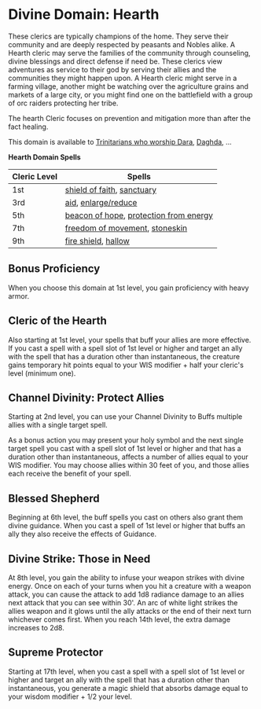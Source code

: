 # Divine Domain: Hearth
These clerics are typically champions of the home. They serve their community and are deeply respected by peasants and Nobles alike.  A Hearth cleric may serve the families of the community through counseling, divine blessings and direct defense if need be. These clerics view adventures as service to their god by serving their allies and the communities they might happen upon.  A Hearth cleric might serve in a farming village, another might be watching over the agriculture grains and markets of a large city, or you might find one on the battlefield with a group of orc raiders protecting her tribe.

The hearth Cleric focuses on prevention and mitigation more than after the fact healing.

This domain is available to [Trinitarians who worship Dara](../../Religions/Trinitarian.md#dara), [Daghda](../../Religions/Pantheon/Daghda.md), ...

**Hearth Domain Spells**

Cleric Level | Spells
------------ | ------
1st | [shield of faith](../../Magic/Spells/shield-of-faith.md), [sanctuary](../../Magic/Spells/sanctuary.md)
3rd | [aid](../../Magic/Spells/aid.md), [enlarge/reduce](../../Magic/Spells/enlarge-reduce.md)
5th | [beacon of hope](../../Magic/Spells/beacon-of-hope.md), [protection from energy](../../Magic/Spells/protection-from-energy.md)
7th | [freedom of movement](../../Magic/Spells/freedom-of-movement.md), [stoneskin](../../Magic/Spells/stoneskin.md)
9th | [fire shield](../../Magic/Spells/fire-shield.md), [hallow](../../Magic/Spells/hallow.md) 

## Bonus Proficiency
When you choose this domain at 1st level, you gain proficiency with heavy armor.

## Cleric of the Hearth
Also starting at 1st level, your spells that buff your allies are more effective. If you cast a spell with a spell slot of 1st level or higher and target an ally with the spell that has a duration other than instantaneous, the creature gains temporary hit points equal to your WIS modifier + half your cleric's level (minimum one).

## Channel Divinity: Protect Allies
Starting at 2nd level, you can use your Channel Divinity to Buffs multiple allies with a single target spell.

As a bonus action you may present your holy symbol and the next single target spell you cast with a spell slot of 1st level or higher and that has a duration other than instantaneous,  affects a number of allies equal to your WIS modifier. You may choose allies within 30 feet of you, and those allies each receive the benefit of your spell. 

## Blessed Shepherd
Beginning at 6th level, the buff spells you cast on others also grant them divine guidance. When you cast a spell of 1st level or higher that buffs an ally they also receive the effects of Guidance.

## Divine Strike: Those in Need
At 8th level, you gain the ability to infuse your weapon strikes with divine energy. Once on each of your turns when you hit a creature with a weapon attack, you can cause the attack to add 1d8 radiance damage to an allies next attack that you can see within 30'. An arc of white light strikes the allies weapon and it glows until the ally attacks or the end of their next turn whichever comes first.  When you reach 14th level, the extra damage increases to 2d8.

## Supreme Protector
Starting at 17th level, when you cast a spell with a spell slot of 1st level or higher and target an ally with the spell that has a duration other than instantaneous, you generate a magic shield that absorbs damage equal to your wisdom modifier + 1/2 your level.
